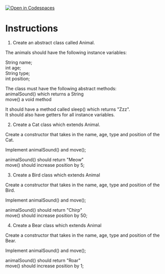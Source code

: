[![Open in Codespaces](https://classroom.github.com/assets/launch-codespace-2972f46106e565e64193e422d61a12cf1da4916b45550586e14ef0a7c637dd04.svg)](https://classroom.github.com/open-in-codespaces?assignment_repo_id=19532364)
# Instructions  

1. Create an abstract class called Animal. </br>

The animals should have the following instance variables:</br>

String name;</br>
int age;</br>
String type;</br>
int position;</br>


The class must have the following abstract methods:</br>
animalSound() which returns a String</br>
move() a void method</br>

It should have a method called sleep() which returns "Zzz".</br>
It should also have getters for all instance variables.</br>

2. Create a Cat class which extends Animal.</br>

Create a constructor that takes in the name, age, type and position of the Cat.</br>

Implement animalSound() and move();</br>

animalSound() should return "Meow"</br>
move() should increase position by 5;</br>

3. Create a Bird class which extends Animal</br>

Create a constructor that takes in the name, age, type and position of the Bird.</br>

Implement animalSound() and move();</br>

animalSound() should return "Chirp"</br>
move() should increase position by 50;</br>

4. Create a Bear class which extends Animal</br>

Create a constructor that takes in the name, age, type and position of the Bear.</br>

Implement animalSound() and move();</br>

animalSound() should return "Roar"</br>
move() should increase position by 1;</br>

